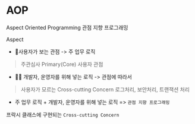 
# AOP
Aspect Oriented Programming 
관점 지향 프로그래밍

Aspect

- 👩사용자가 보는 관점 -> 주 업무 로직
> 주관심사 Primary(Core) 사용자 관점
- 👩‍💻 개발자, 운영자를 위해 넣는 로직 -> 관점에 따라서
> 사용자가 모르는 Cross-cutting Concern 로그처리, 보안처리, 트랜잭션 처리
- 주 업무 로직 + 개발자, 운영자를 위해 넣는 로직 => `관점 지향 프로그래밍`

프락시 클래스에 구현되는 `Cross-cutting Concern`



